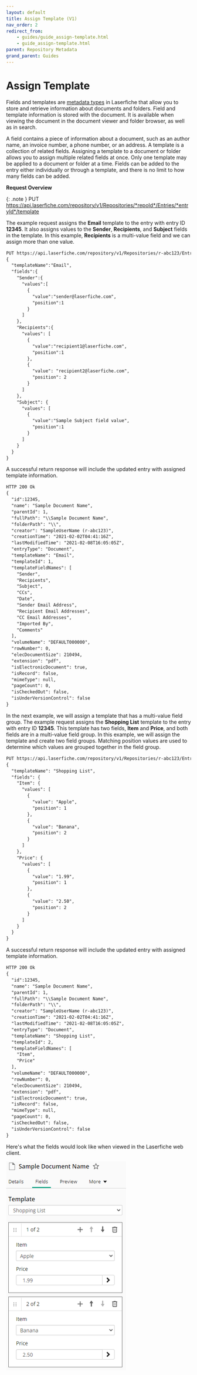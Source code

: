 ```yaml
---
layout: default
title: Assign Template (V1)
nav_order: 2
redirect_from:
    - guides/guide_assign-template.html
    - guide_assign-template.html  
parent: Repository Metadata
grand_parent: Guides
---
```

<!--Copyright (c) Laserfiche.
See LICENSE and LICENSE-CODE in the project root for license information.-->

# Assign Template 

Fields and templates are [metadata types](https://doc.laserfiche.com/laserfiche.documentation/en-us/Default.htm#Fields_and_Templates.htm) in Laserfiche that allow you to store and retrieve information about documents and folders. Field and template information is stored with the document. It is available when viewing the document in the document viewer and folder browser, as well as in search.

A field contains a piece of information about a document, such as an author name, an invoice number, a phone number, or an address. A template is a collection of related fields. Assigning a template to a document or folder allows you to assign multiple related fields at once. Only one template may be applied to a document or folder at a time. Fields can be added to the entry either individually or through a template, and there is no limit to how many fields can be added.

**Request Overview**

{: .note }
PUT https://api.laserfiche.com/repository/v1/Repositories/*repoId*/Entries/*entryId*/template

The example request assigns the **Email** template to the entry with entry ID **12345**. It also assigns values to the **Sender**, **Recipients**, and **Subject** fields in the template. In this example, **Recipients** is a multi-value field and we can assign more than one value.

```xml
PUT https://api.laserfiche.com/repository/v1/Repositories/r-abc123/Entries/12345/template
{
  "templateName":"Email",
  "fields":{
    "Sender":{
      "values":[
        {
          "value":"sender@laserfiche.com",
          "position":1
        }
      ]
    },
    "Recipients":{
      "values": [
        {
          "value":"recipient1@laserfiche.com",
          "position":1
        },
        {
          "value": "recipient2@laserfiche.com",
          "position": 2
        }
      ]
    },
    "Subject": {
      "values": [
        {
          "value":"Sample Subject field value",
          "position":1
        }
      ]
    }
  }
}
```

A successful return response will include the updated entry with assigned template information.

```xml
HTTP 200 Ok
{
  "id":12345,
  "name": "Sample Document Name",
  "parentId": 1,
  "fullPath": "\\Sample Document Name",
  "folderPath": "\\",
  "creator": "SampleUserName (r-abc123)",
  "creationTime": "2021-02-02T04:41:16Z",
  "lastModifiedTime": "2021-02-08T16:05:05Z",
  "entryType": "Document",
  "templateName": "Email",
  "templateId": 1,
  "templateFieldNames": [
    "Sender",
    "Recipients",
    "Subject",
    "CCs",
    "Date",
    "Sender Email Address",
    "Recipient Email Addresses",
    "CC Email Addresses",
    "Imported By",
    "Comments"
  ],
  "volumeName": "DEFAULT000000",
  "rowNumber": 0,
  "elecDocumentSize": 210494,
  "extension": "pdf",
  "isElectronicDocument": true,
  "isRecord": false,
  "mimeType": null,
  "pageCount": 0,
  "isCheckedOut": false,
  "isUnderVersionControl": false
}
```

In the next example, we will assign a template that has a multi-value field group. The example request assigns the **Shopping List** template to the entry with entry ID **12345**. This template has two fields, **Item** and **Price**, and both fields are in a multi-value field group. In this example, we will assign the template and create two field groups. Matching position values are used to determine which values are grouped together in the field group.

```xml
PUT https://api.laserfiche.com/repository/v1/Repositories/r-abc123/Entries/12345/template
{
  "templateName": "Shopping List",
  "fields": {
    "Item": {
      "values": [
        {
          "value": "Apple",
          "position": 1
        },
        {
          "value": "Banana",
          "position": 2
        }
      ]
    },
    "Price": {
      "values": [
        {
          "value": "1.99",
          "position": 1
        },
        {
          "value": "2.50",
          "position": 2
        }
      ]
    }
  }
}
```

A successful return response will include the updated entry with assigned template information.

```xml
HTTP 200 Ok
{
  "id":12345,
  "name": "Sample Document Name",
  "parentId": 1,
  "fullPath": "\\Sample Document Name",
  "folderPath": "\\",
  "creator": "SampleUserName (r-abc123)",
  "creationTime": "2021-02-02T04:41:16Z",
  "lastModifiedTime": "2021-02-08T16:05:05Z",
  "entryType": "Document",
  "templateName": "Shopping List",
  "templateId": 2,
  "templateFieldNames": [
    "Item",
    "Price"
  ],
  "volumeName": "DEFAULT000000",
  "rowNumber": 0,
  "elecDocumentSize": 210494,
  "extension": "pdf",
  "isElectronicDocument": true,
  "isRecord": false,
  "mimeType": null, 
  "pageCount": 0,
  "isCheckedOut": false,
  "isUnderVersionControl": false
}
```

Here's what the fields would look like when viewed in the Laserfiche web client.


![](./assets/images/doc-assign-template-01.png)
